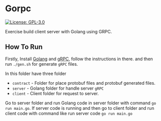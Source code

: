 # Gorpc

[![License: GPL-3.0](https://img.shields.io/badge/license-GPL--3.0-yellow.svg)](https://opensource.org/licenses/GPL-3.0)

Exercise build client server with Golang using GRPC.

## How To Run

Firstly, Install [Golang](https://golang.org/) and [gRPC](https://grpc.io/), follow the instructions in there.
and then run `./gen.sh` for generate `gRPC` files.

In this folder have three folder
- `contract` - Folder for place protobuf files and protobuf generated files.
- `server` - Golang folder for handle server `gRPC`
- `client` - Client folder for request to server.

Go to server folder and run Golang code in server folder with command `go run main.go`.
If server code is running and then go to client folder and run client code with command like run server code `go run main.go`